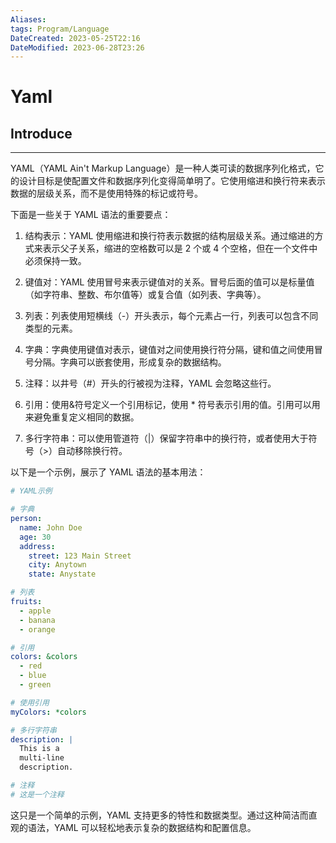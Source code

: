 ```yaml
---
Aliases: 
tags: Program/Language
DateCreated: 2023-05-25T22:16
DateModified: 2023-06-28T23:26
---
```

# Yaml

## Introduce 
---
YAML（YAML Ain't Markup Language）是一种人类可读的数据序列化格式，它的设计目标是使配置文件和数据序列化变得简单明了。它使用缩进和换行符来表示数据的层级关系，而不是使用特殊的标记或符号。

下面是一些关于 YAML 语法的重要要点：

1. 结构表示：YAML 使用缩进和换行符表示数据的结构层级关系。通过缩进的方式来表示父子关系，缩进的空格数可以是 2 个或 4 个空格，但在一个文件中必须保持一致。

2. 键值对：YAML 使用冒号来表示键值对的关系。冒号后面的值可以是标量值（如字符串、整数、布尔值等）或复合值（如列表、字典等）。

3. 列表：列表使用短横线（-）开头表示，每个元素占一行，列表可以包含不同类型的元素。

4. 字典：字典使用键值对表示，键值对之间使用换行符分隔，键和值之间使用冒号分隔。字典可以嵌套使用，形成复杂的数据结构。

5. 注释：以井号（#）开头的行被视为注释，YAML 会忽略这些行。

6. 引用：使用&符号定义一个引用标记，使用 * 符号表示引用的值。引用可以用来避免重复定义相同的数据。

7. 多行字符串：可以使用管道符（|）保留字符串中的换行符，或者使用大于符号（>）自动移除换行符。

以下是一个示例，展示了 YAML 语法的基本用法：

```yaml
# YAML示例

# 字典
person:
  name: John Doe
  age: 30
  address:
    street: 123 Main Street
    city: Anytown
    state: Anystate

# 列表
fruits:
  - apple
  - banana
  - orange

# 引用
colors: &colors
  - red
  - blue
  - green

# 使用引用
myColors: *colors

# 多行字符串
description: |
  This is a
  multi-line
  description.

# 注释
# 这是一个注释
```

这只是一个简单的示例，YAML 支持更多的特性和数据类型。通过这种简洁而直观的语法，YAML 可以轻松地表示复杂的数据结构和配置信息。
